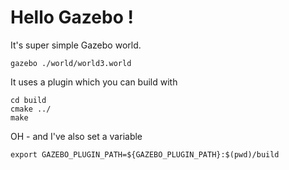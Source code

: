 # Hello Gazebo !

It's super simple Gazebo world.

```
gazebo ./world/world3.world
```

It uses a plugin which you can build with

```
cd build
cmake ../
make
```

OH - and I've also set a variable

```
export GAZEBO_PLUGIN_PATH=${GAZEBO_PLUGIN_PATH}:$(pwd)/build
```